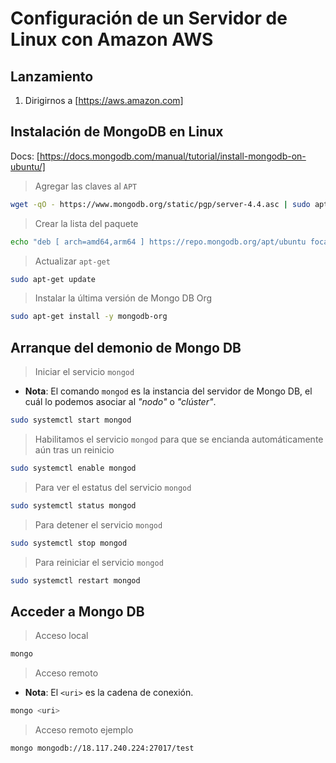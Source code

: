 # Configuración de un Servidor de Linux con Amazon AWS

## Lanzamiento

1. Dirigirnos a [https://aws.amazon.com]

## Instalación de MongoDB en Linux

Docs: [https://docs.mongodb.com/manual/tutorial/install-mongodb-on-ubuntu/]

> Agregar las claves al `APT`

```bash
wget -qO - https://www.mongodb.org/static/pgp/server-4.4.asc | sudo apt-key add -
```

> Crear la lista del paquete

```bash
echo "deb [ arch=amd64,arm64 ] https://repo.mongodb.org/apt/ubuntu focal/mongodb-org/4.4 multiverse" | sudo tee /etc/apt/sources.list.d/mongodb-org-4.4.list
```

> Actualizar `apt-get`

```bash
sudo apt-get update
```

> Instalar la última versión de Mongo DB Org

```bash
sudo apt-get install -y mongodb-org
```

## Arranque del demonio de Mongo DB

> Iniciar el servicio `mongod`

* __Nota__: El comando `mongod` es la instancia del servidor de Mongo DB, el cuál lo podemos asociar al _"nodo"_ o _"clúster"_.

```bash
sudo systemctl start mongod
```

> Habilitamos el servicio `mongod` para que se encianda automáticamente aún tras un reinicio

```bash
sudo systemctl enable mongod
```

> Para ver el estatus del servicio `mongod`

```bash
sudo systemctl status mongod
```

> Para detener el servicio `mongod`

```bash
sudo systemctl stop mongod
```

> Para reiniciar el servicio `mongod`

```bash
sudo systemctl restart mongod
```

## Acceder a Mongo DB

> Acceso local

```bash
mongo
```

> Acceso remoto

* __Nota__: El `<uri>` es la cadena de conexión.

```bash
mongo <uri>
```

> Acceso remoto ejemplo

```bash
mongo mongodb://18.117.240.224:27017/test
```


